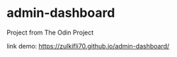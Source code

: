 # admin-dashboard

Project from The Odin Project

link demo: https://zulkifli70.github.io/admin-dashboard/
